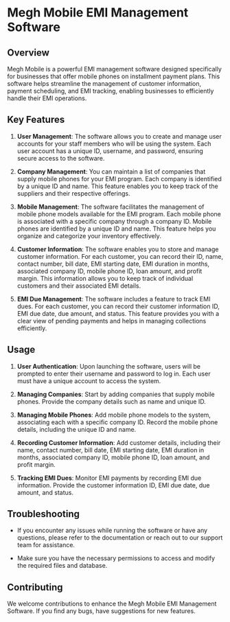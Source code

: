 # Megh Mobile EMI Management Software

## Overview

Megh Mobile is a powerful EMI management software designed specifically for businesses that offer mobile phones on installment payment plans. This software helps streamline the management of customer information, payment scheduling, and EMI tracking, enabling businesses to efficiently handle their EMI operations.

## Key Features

1. **User Management**: The software allows you to create and manage user accounts for your staff members who will be using the system. Each user account has a unique ID, username, and password, ensuring secure access to the software.

2. **Company Management**: You can maintain a list of companies that supply mobile phones for your EMI program. Each company is identified by a unique ID and name. This feature enables you to keep track of the suppliers and their respective offerings.

3. **Mobile Management**: The software facilitates the management of mobile phone models available for the EMI program. Each mobile phone is associated with a specific company through a company ID. Mobile phones are identified by a unique ID and name. This feature helps you organize and categorize your inventory effectively.

4. **Customer Information**: The software enables you to store and manage customer information. For each customer, you can record their ID, name, contact number, bill date, EMI starting date, EMI duration in months, associated company ID, mobile phone ID, loan amount, and profit margin. This information allows you to keep track of individual customers and their associated EMI details.

5. **EMI Due Management**: The software includes a feature to track EMI dues. For each customer, you can record their customer information ID, EMI due date, due amount, and status. This feature provides you with a clear view of pending payments and helps in managing collections efficiently.

## Usage

1. **User Authentication**: Upon launching the software, users will be prompted to enter their username and password to log in. Each user must have a unique account to access the system.

2. **Managing Companies**: Start by adding companies that supply mobile phones. Provide the company details such as name and unique ID.

3. **Managing Mobile Phones**: Add mobile phone models to the system, associating each with a specific company ID. Record the mobile phone details, including the unique ID and name.

4. **Recording Customer Information**: Add customer details, including their name, contact number, bill date, EMI starting date, EMI duration in months, associated company ID, mobile phone ID, loan amount, and profit margin.

5. **Tracking EMI Dues**: Monitor EMI payments by recording EMI due information. Provide the customer information ID, EMI due date, due amount, and status.

## Troubleshooting

- If you encounter any issues while running the software or have any questions, please refer to the documentation or reach out to our support team for assistance.

- Make sure you have the necessary permissions to access and modify the required files and database.

## Contributing

We welcome contributions to enhance the Megh Mobile EMI Management Software. If you find any bugs, have suggestions for new features.
